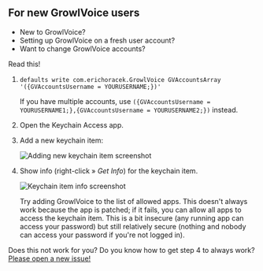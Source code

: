 ## For new GrowlVoice users

 - New to GrowlVoice?
 - Setting up GrowlVoice on a fresh user account?
 - Want to change GrowlVoice accounts?

Read this!

1. `defaults write com.erichoracek.GrowlVoice GVAccountsArray '({GVAccountsUsername = YOURUSERNAME;})'`

    If you have multiple accounts, use `({GVAccountsUsername = YOURUSERNAME1;},{GVAccountsUsername = YOURUSERNAME2;})` instead.

2. Open the Keychain Access app.

3. Add a new keychain item:

    ![Adding new keychain item screenshot](https://cloud.githubusercontent.com/assets/1570168/3006673/f7d1d5e4-de3f-11e3-9520-91651ebf4159.png)

4. Show info (right-click » _Get Info_) for the keychain item.

    ![Keychain item info screenshot](https://cloud.githubusercontent.com/assets/1570168/3006674/fa655b78-de3f-11e3-983a-a2576aae3ffe.png)

    Try adding GrowlVoice to the list of allowed apps. This doesn't always work because the app is patched; if it fails, you can allow all apps to access the keychain item. This is a bit insecure (any running app can access your password) but still relatively secure (nothing and nobody can access your password if you're not logged in).

Does this not work for you? Do you know how to get step 4 to always work? [Please open a new issue!](https://github.com/szhu/fix-growlvoice/issues)